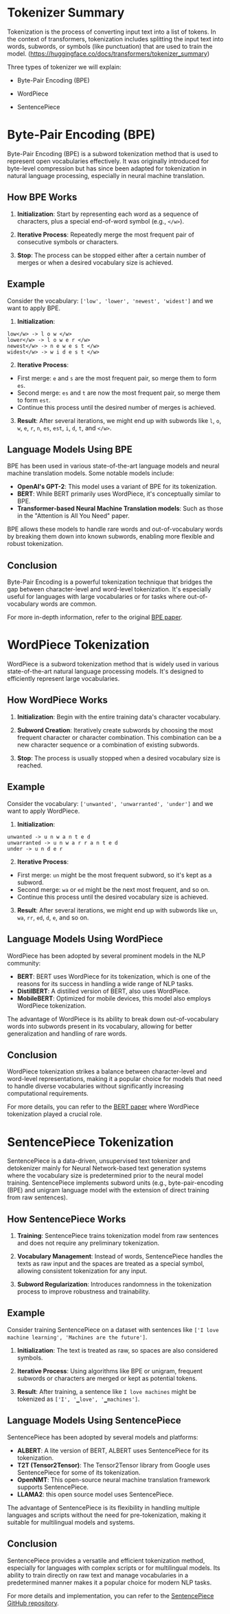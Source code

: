 # Tokenizer Summary

Tokenization is the process of converting input text into a list of tokens. In the context of transformers, tokenization includes splitting the input text into words, subwords, or symbols (like punctuation) that are used to train the model.
(https://huggingface.co/docs/transformers/tokenizer_summary)

Three types of tokenizer we will explain:

- Byte-Pair Encoding (BPE)

- WordPiece

- SentencePiece


# Byte-Pair Encoding (BPE)

Byte-Pair Encoding (BPE) is a subword tokenization method that is used to represent open vocabularies effectively. It was originally introduced for byte-level compression but has since been adapted for tokenization in natural language processing, especially in neural machine translation.

## How BPE Works

1. **Initialization**: Start by representing each word as a sequence of characters, plus a special end-of-word symbol (e.g., `</w>`).

2. **Iterative Process**: Repeatedly merge the most frequent pair of consecutive symbols or characters.

3. **Stop**: The process can be stopped either after a certain number of merges or when a desired vocabulary size is achieved.

## Example

Consider the vocabulary: `['low', 'lower', 'newest', 'widest']` and we want to apply BPE.

1. **Initialization**:

```
low</w> -> l o w </w>
lower</w> -> l o w e r </w>
newest</w> -> n e w e s t </w>
widest</w> -> w i d e s t </w>

```

2. **Iterative Process**:
- First merge: `e` and `s` are the most frequent pair, so merge them to form `es`.
- Second merge: `es` and `t` are now the most frequent pair, so merge them to form `est`.
- Continue this process until the desired number of merges is achieved.

3. **Result**:
After several iterations, we might end up with subwords like `l`, `o`, `w`, `e`, `r`, `n`, `es`, `est`, `i`, `d`, `t`, and `</w>`.

## Language Models Using BPE

BPE has been used in various state-of-the-art language models and neural machine translation models. Some notable models include:

- **OpenAI's GPT-2**: This model uses a variant of BPE for its tokenization.
- **BERT**: While BERT primarily uses WordPiece, it's conceptually similar to BPE.
- **Transformer-based Neural Machine Translation models**: Such as those in the "Attention is All You Need" paper.

BPE allows these models to handle rare words and out-of-vocabulary words by breaking them down into known subwords, enabling more flexible and robust tokenization.

## Conclusion

Byte-Pair Encoding is a powerful tokenization technique that bridges the gap between character-level and word-level tokenization. It's especially useful for languages with large vocabularies or for tasks where out-of-vocabulary words are common.

For more in-depth information, refer to the original [BPE paper](https://arxiv.org/abs/1508.07909).

# WordPiece Tokenization

WordPiece is a subword tokenization method that is widely used in various state-of-the-art natural language processing models. It's designed to efficiently represent large vocabularies.

## How WordPiece Works

1. **Initialization**: Begin with the entire training data's character vocabulary.

2. **Subword Creation**: Iteratively create subwords by choosing the most frequent character or character combination. This combination can be a new character sequence or a combination of existing subwords.

3. **Stop**: The process is usually stopped when a desired vocabulary size is reached.

## Example

Consider the vocabulary: `['unwanted', 'unwarranted', 'under']` and we want to apply WordPiece.

1. **Initialization**:
```
unwanted -> u n w a n t e d
unwarranted -> u n w a r r a n t e d
under -> u n d e r
```

2. **Iterative Process**:
- First merge: `un` might be the most frequent subword, so it's kept as a subword.
- Second merge: `wa` or `ed` might be the next most frequent, and so on.
- Continue this process until the desired vocabulary size is achieved.

3. **Result**:
After several iterations, we might end up with subwords like `un`, `wa`, `rr`, `ed`, `d`, `e`, and so on.

## Language Models Using WordPiece

WordPiece has been adopted by several prominent models in the NLP community:

- **BERT**: BERT uses WordPiece for its tokenization, which is one of the reasons for its success in handling a wide range of NLP tasks.
- **DistilBERT**: A distilled version of BERT, also uses WordPiece.
- **MobileBERT**: Optimized for mobile devices, this model also employs WordPiece tokenization.

The advantage of WordPiece is its ability to break down out-of-vocabulary words into subwords present in its vocabulary, allowing for better generalization and handling of rare words.

## Conclusion

WordPiece tokenization strikes a balance between character-level and word-level representations, making it a popular choice for models that need to handle diverse vocabularies without significantly increasing computational requirements.

For more details, you can refer to the [BERT paper](https://arxiv.org/abs/1810.04805) where WordPiece tokenization played a crucial role.


# SentencePiece Tokenization

SentencePiece is a data-driven, unsupervised text tokenizer and detokenizer mainly for Neural Network-based text generation systems where the vocabulary size is predetermined prior to the neural model training. SentencePiece implements subword units (e.g., byte-pair-encoding (BPE) and unigram language model with the extension of direct training from raw sentences).

## How SentencePiece Works

1. **Training**: SentencePiece trains tokenization model from raw sentences and does not require any preliminary tokenization.

2. **Vocabulary Management**: Instead of words, SentencePiece handles the texts as raw input and the spaces are treated as a special symbol, allowing consistent tokenization for any input.

3. **Subword Regularization**: Introduces randomness in the tokenization process to improve robustness and trainability.

## Example

Consider training SentencePiece on a dataset with sentences like `['I love machine learning', 'Machines are the future']`.

1. **Initialization**:
   The text is treated as raw, so spaces are also considered symbols.

2. **Iterative Process**:
   Using algorithms like BPE or unigram, frequent subwords or characters are merged or kept as potential tokens.

3. **Result**:
   After training, a sentence like `I love machines` might be tokenized as `['I', '▁love', '▁machines']`.

## Language Models Using SentencePiece

SentencePiece has been adopted by several models and platforms:

- **ALBERT**: A lite version of BERT, ALBERT uses SentencePiece for its tokenization.
- **T2T (Tensor2Tensor)**: The Tensor2Tensor library from Google uses SentencePiece for some of its tokenization.
- **OpenNMT**: This open-source neural machine translation framework supports SentencePiece.
- **LLAMA2**: this open source model uses SentencePiece.

The advantage of SentencePiece is its flexibility in handling multiple languages and scripts without the need for pre-tokenization, making it suitable for multilingual models and systems.

## Conclusion

SentencePiece provides a versatile and efficient tokenization method, especially for languages with complex scripts or for multilingual models. Its ability to train directly on raw text and manage vocabularies in a predetermined manner makes it a popular choice for modern NLP tasks.

For more details and implementation, you can refer to the [SentencePiece GitHub repository](https://github.com/google/sentencepiece).



